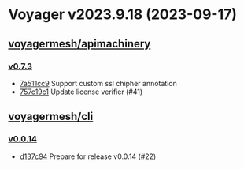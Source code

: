 # Voyager v2023.9.18 (2023-09-17)


## [voyagermesh/apimachinery](https://github.com/voyagermesh/apimachinery)

### [v0.7.3](https://github.com/voyagermesh/apimachinery/releases/tag/v0.7.3)

- [7a511cc9](https://github.com/voyagermesh/apimachinery/commit/7a511cc9) Support custom ssl chipher annotation
- [757c19c1](https://github.com/voyagermesh/apimachinery/commit/757c19c1) Update license verifier (#41)



## [voyagermesh/cli](https://github.com/voyagermesh/cli)

### [v0.0.14](https://github.com/voyagermesh/cli/releases/tag/v0.0.14)

- [d137c94](https://github.com/voyagermesh/cli/commit/d137c94) Prepare for release v0.0.14 (#22)



